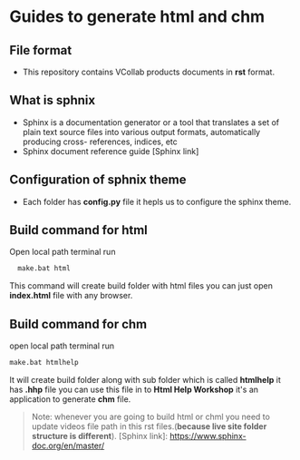 # Guides to generate html and chm
## File format
- This repository contains VCollab products documents in **rst** format.
## What is sphnix 
- Sphinx is a documentation generator or a tool that translates a set of plain text source files into various output formats, automatically producing cross- 
  references, indices, etc
- Sphinx document reference guide [Sphinx link]
## Configuration of sphnix theme
- Each folder has **config.py** file it hepls us to configure the sphinx theme.
  
## Build command for html 
 Open local path terminal run 
     
     
```sh
  make.bat html
```


  This command will create build folder with html files you can just open **index.html** file with any browser.
## Build command for chm 
open local path terminal run


```sh
make.bat htmlhelp
```


 It will create build folder along with sub folder which is called **htmlhelp** it has **.hhp** file 
 you can use this file in to **Html Help Workshop** it's an application to generate **chm** file.  
> Note: whenever you are going to build html or chml you need to update videos file path in this rst files.(**because live site folder structure is different**).
> [Sphinx link]: https://www.sphinx-doc.org/en/master/

